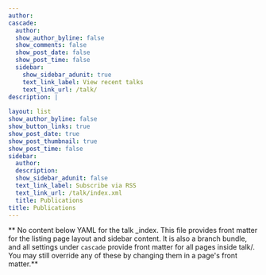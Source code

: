 ```yaml
---
author: 
cascade:
  author: 
  show_author_byline: false
  show_comments: false
  show_post_date: false
  show_post_time: false
  sidebar:
    show_sidebar_adunit: true
    text_link_label: View recent talks
    text_link_url: /talk/
description: |
  
layout: list
show_author_byline: false
show_button_links: true
show_post_date: true
show_post_thumbnail: true
show_post_time: false
sidebar:
  author: 
  description: 
  show_sidebar_adunit: false
  text_link_label: Subscribe via RSS
  text_link_url: /talk/index.xml
  title: Publications
title: Publications
---
```


** No content below YAML for the talk _index. This file provides front matter for the listing page layout and sidebar content. It is also a branch bundle, and all settings under `cascade` provide front matter for all pages inside talk/. You may still override any of these by changing them in a page's front matter.**
